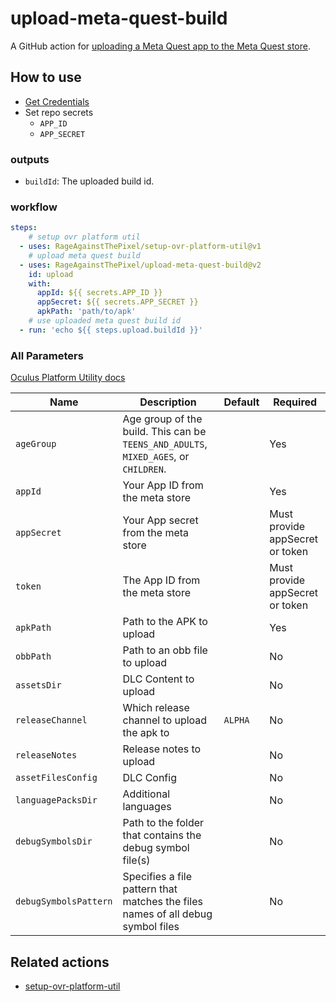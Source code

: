 # upload-meta-quest-build

A GitHub action for [uploading a Meta Quest app to the Meta Quest store](https://developer.oculus.com/resources/publish-reference-platform-command-line-utility/#upload-quest).

## How to use

* [Get Credentials](https://developer.oculus.com/resources/publish-reference-platform-command-line-utility/#credentials)
* Set repo secrets
  * `APP_ID`
  * `APP_SECRET`

### outputs

* `buildId`: The uploaded build id.

### workflow

```yaml
steps:
    # setup ovr platform util
  - uses: RageAgainstThePixel/setup-ovr-platform-util@v1
    # upload meta quest build
  - uses: RageAgainstThePixel/upload-meta-quest-build@v2
    id: upload
    with:
      appId: ${{ secrets.APP_ID }}
      appSecret: ${{ secrets.APP_SECRET }}
      apkPath: 'path/to/apk'
    # use uploaded meta quest build id
  - run: 'echo ${{ steps.upload.buildId }}'
```

### All Parameters

[Oculus Platform Utility docs](https://developer.oculus.com/resources/publish-reference-platform-command-line-utility/)

| Name | Description | Default | Required |
| ---- | ----------- | ------- |----------|
| `ageGroup` | Age group of the build. This can be `TEENS_AND_ADULTS`, `MIXED_AGES`, or `CHILDREN`. | | Yes |
| `appId` | Your App ID from the meta store | | Yes |
| `appSecret` | Your App secret from the meta store | | Must provide appSecret or token |
| `token` | The App ID from the meta store | | Must provide appSecret or token |
| `apkPath` | Path to the APK to upload | | Yes |
| `obbPath` | Path to an obb file to upload | | No |
| `assetsDir` | DLC Content to upload | | No |
| `releaseChannel` | Which release channel to upload the apk to | `ALPHA` | No |
| `releaseNotes` | Release notes to upload | | No |
| `assetFilesConfig` | DLC Config | | No |
| `languagePacksDir` | Additional languages | | No |
| `debugSymbolsDir` | Path to the folder that contains the debug symbol file(s) | | No |
| `debugSymbolsPattern` | Specifies a file pattern that matches the files names of all debug symbol files | | No |

## Related actions

* [setup-ovr-platform-util](https://github.com/RageAgainstThePixel/setup-ovr-platform-util)
